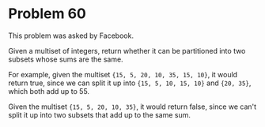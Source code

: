 # Problem 60

 This problem was asked by Facebook.

Given a multiset of integers, return whether it can be partitioned into two subsets whose sums are the same.

For example, given the multiset ```{15, 5, 20, 10, 35, 15, 10}```, it would return true, since we can split it up into ```{15, 5, 10, 15, 10}``` and ```{20, 35}```, which both add up to 55.

Given the multiset ```{15, 5, 20, 10, 35}```, it would return false, since we can't split it up into two subsets that add up to the same sum.